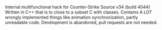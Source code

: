 Internal multifunctional hack for Counter-Strike Source v34 (build 4044) 
Written in C++ that is to close to a subset C with classes.
Contains A LOT wrongly implemented things like animation synchronization, partly unreadable code.
Development is abandoned, pull requests are not needed.
